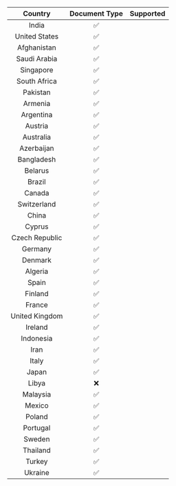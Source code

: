 | Country | Document Type | Supported |
| :---: | :---: | :---: |
| India | ✅ |
| United States | ✅ |
| Afghanistan | ✅ |
| Saudi Arabia | ✅ |
| Singapore | ✅ |
| South Africa | ✅ |
| Pakistan | ✅ |
| Armenia | ✅ |
| Argentina | ✅ |
| Austria | ✅ |
| Australia | ✅ |
| Azerbaijan | ✅ |
| Bangladesh | ✅ |
| Belarus | ✅ |
| Brazil | ✅ |
| Canada | ✅ |
| Switzerland | ✅ |
| China | ✅ |
| Cyprus | ✅ |
| Czech Republic | ✅ |
| Germany | ✅ |
| Denmark | ✅ |
| Algeria | ✅ |
| Spain | ✅ |
| Finland | ✅ |
| France | ✅ |
| United Kingdom | ✅ |
| Ireland | ✅ |
| Indonesia | ✅ |
| Iran | ✅ |
| Italy | ✅ |
| Japan | ✅ |
| Libya | ❌ |
| Malaysia | ✅ |
| Mexico | ✅ |
| Poland | ✅ |
| Portugal | ✅ |
| Sweden | ✅ |
| Thailand | ✅ |
| Turkey | ✅ |
| Ukraine | ✅ |
